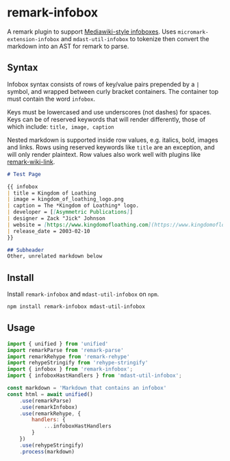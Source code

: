# remark-infobox

A remark plugin to support [Mediawiki-style infoboxes](https://en.wikipedia.org/wiki/Infobox#Wikipedia). Uses `micromark-extension-infobox` and `mdast-util-infobox` to tokenize then convert the markdown into an AST for remark to parse.

## Syntax
Infobox syntax consists of rows of key/value pairs prepended by a `|` symbol, and wrapped between curly bracket containers. The container top must contain the word `infobox`.

Keys must be lowercased and use underscores (not dashes) for spaces.
Keys can be of reserved keywords that will render differently, those of which include: `title, image, caption`

Nested markdown is supported inside row values, e.g. italics, bold, images and links. Rows using reserved keywords like `title` are an exception, and will only render plaintext.
Row values also work well with plugins like [remark-wiki-link](https://github.com/landakram/remark-wiki-link).

```md
# Test Page

{{ infobox
| title = Kingdom of Loathing
| image = kingdom_of_loathing_logo.png
| caption = The *Kingdom of Loathing* logo.
| developer = [[Asymmetric Publications]]
| designer = Zack "Jick" Johnson
| website = [https://www.kingdomofloathing.com](https://www.kingdomofloathing.com)
| release_date = 2003-02-10
}}

## Subheader
Other, unrelated markdown below
```

## Install
Install `remark-infobox` and `mdast-util-infobox` on `npm`.
```sh
npm install remark-infobox mdast-util-infobox 
```

## Usage
```js
import { unified } from 'unified'
import remarkParse from 'remark-parse'
import remarkRehype from 'remark-rehype'
import rehypeStringify from 'rehype-stringify'
import { infobox } from 'remark-infobox';
import { infoboxHastHandlers } from 'mdast-util-infobox';

const markdown = 'Markdown that contains an infobox'
const html = await unified()
    .use(remarkParse)
    .use(remarkInfobox)
    .use(remarkRehype, {
        handlers: {
            ...infoboxHastHandlers
        }
    })
    .use(rehypeStringify)
    .process(markdown)
```